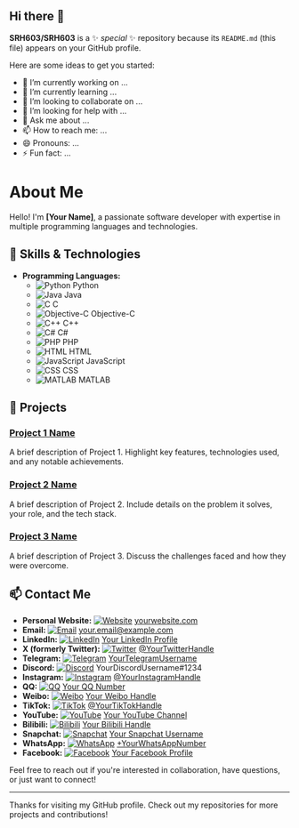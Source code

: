 ## Hi there 👋


**SRH603/SRH603** is a ✨ _special_ ✨ repository because its `README.md` (this file) appears on your GitHub profile.

Here are some ideas to get you started:

- 🔭 I’m currently working on ...
- 🌱 I’m currently learning ...
- 👯 I’m looking to collaborate on ...
- 🤔 I’m looking for help with ...
- 💬 Ask me about ...
- 📫 How to reach me: ...
- 😄 Pronouns: ...
- ⚡ Fun fact: ...

# About Me

Hello! I'm **[Your Name]**, a passionate software developer with expertise in multiple programming languages and technologies.

## 🔧 Skills & Technologies

- **Programming Languages:**
  - ![Python](https://img.icons8.com/color/48/000000/python.png) Python
  - ![Java](https://img.icons8.com/color/48/000000/java-coffee-cup-logo.png) Java
  - ![C](https://img.icons8.com/color/48/000000/c-programming.png) C
  - ![Objective-C](https://img.icons8.com/color/48/000000/objective-c.png) Objective-C
  - ![C++](https://img.icons8.com/color/48/000000/c-plus-plus-logo.png) C++
  - ![C#](https://img.icons8.com/color/48/000000/c-sharp-logo.png) C#
  - ![PHP](https://img.icons8.com/color/48/000000/php.png) PHP
  - ![HTML](https://img.icons8.com/color/48/000000/html-5.png) HTML
  - ![JavaScript](https://img.icons8.com/color/48/000000/javascript.png) JavaScript
  - ![CSS](https://img.icons8.com/color/48/000000/css3.png) CSS
  - ![MATLAB](https://img.icons8.com/color/48/000000/matlab.png) MATLAB

## 🌟 Projects

### [Project 1 Name](https://github.com/yourusername/project1)
A brief description of Project 1. Highlight key features, technologies used, and any notable achievements.

### [Project 2 Name](https://github.com/yourusername/project2)
A brief description of Project 2. Include details on the problem it solves, your role, and the tech stack.

### [Project 3 Name](https://github.com/yourusername/project3)
A brief description of Project 3. Discuss the challenges faced and how they were overcome.

## 📫 Contact Me

- **Personal Website:** [![Website](https://img.icons8.com/fluency/48/000000/domain.png)](https://yourwebsite.com) [yourwebsite.com](https://yourwebsite.com)
- **Email:** [![Email](https://img.icons8.com/color/48/000000/email.png)](mailto:your.email@example.com) [your.email@example.com](mailto:your.email@example.com)
- **LinkedIn:** [![LinkedIn](https://img.icons8.com/color/48/000000/linkedin.png)](https://linkedin.com/in/yourprofile) [Your LinkedIn Profile](https://linkedin.com/in/yourprofile)
- **X (formerly Twitter):** [![Twitter](https://img.icons8.com/color/48/000000/twitter--v1.png)](https://twitter.com/YourTwitterHandle) [@YourTwitterHandle](https://twitter.com/YourTwitterHandle)
- **Telegram:** [![Telegram](https://img.icons8.com/color/48/000000/telegram-app.png)](https://t.me/YourTelegramUsername) [YourTelegramUsername](https://t.me/YourTelegramUsername)
- **Discord:** [![Discord](https://img.icons8.com/color/48/000000/discord-logo.png)](https://discord.com/users/YourDiscordUsername#1234) YourDiscordUsername#1234
- **Instagram:** [![Instagram](https://img.icons8.com/color/48/000000/instagram-new.png)](https://instagram.com/YourInstagramHandle) [@YourInstagramHandle](https://instagram.com/YourInstagramHandle)
- **QQ:** [![QQ](https://img.icons8.com/color/48/000000/qq.png)](https://im.qq.com/) [Your QQ Number](https://im.qq.com/)
- **Weibo:** [![Weibo](https://img.icons8.com/color/48/000000/weibo.png)](https://weibo.com/YourWeiboHandle) [Your Weibo Handle](https://weibo.com/YourWeiboHandle)
- **TikTok:** [![TikTok](https://img.icons8.com/color/48/000000/tiktok.png)](https://tiktok.com/@YourTikTokHandle) [@YourTikTokHandle](https://tiktok.com/@YourTikTokHandle)
- **YouTube:** [![YouTube](https://img.icons8.com/color/48/000000/youtube-play.png)](https://youtube.com/channel/YourChannelID) [Your YouTube Channel](https://youtube.com/channel/YourChannelID)
- **Bilibili:** [![Bilibili](https://img.icons8.com/color/48/000000/bilibili.png)](https://space.bilibili.com/YourBilibiliID) [Your Bilibili Handle](https://space.bilibili.com/YourBilibiliID)
- **Snapchat:** [![Snapchat](https://img.icons8.com/color/48/000000/snapchat.png)](https://snapchat.com/add/YourSnapchatUsername) [Your Snapchat Username](https://snapchat.com/add/YourSnapchatUsername)
- **WhatsApp:** [![WhatsApp](https://img.icons8.com/color/48/000000/whatsapp.png)](https://wa.me/YourWhatsAppNumber) [+YourWhatsAppNumber](https://wa.me/YourWhatsAppNumber)
- **Facebook:** [![Facebook](https://img.icons8.com/color/48/000000/facebook.png)](https://facebook.com/YourFacebookProfile) [Your Facebook Profile](https://facebook.com/YourFacebookProfile)

Feel free to reach out if you're interested in collaboration, have questions, or just want to connect!

---

Thanks for visiting my GitHub profile. Check out my repositories for more projects and contributions!


